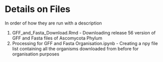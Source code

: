 # Details on Files

In order of how they are run with a description

1. GFF_and_Fasta_Download.Rmd - Downloading release 56 version of GFF and Fasta files of Ascomycota Phylum
2. Processing for GFF and Fasta Organisation.ipynb - Creating a npy file list containing all the organisms downloaded from before for organisation purposes
